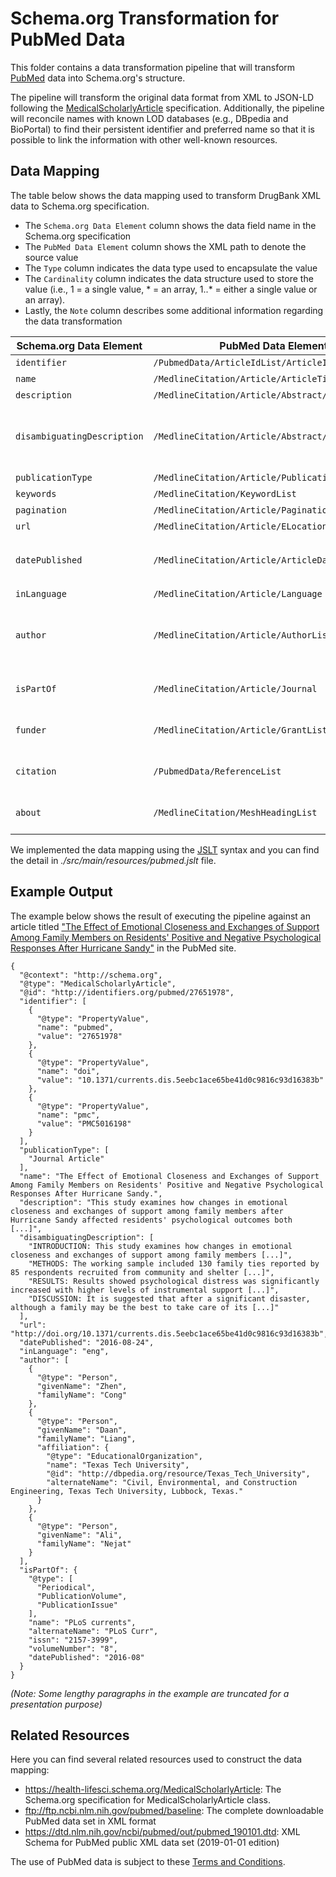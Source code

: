 # Schema.org Transformation for PubMed Data

This folder contains a data transformation pipeline that will transform [PubMed](https://www.ncbi.nlm.nih.gov/pubmed/) data into Schema.org's structure.

The pipeline will transform the original data format from XML to JSON-LD following the [MedicalScholarlyArticle](https://health-lifesci.schema.org/MedicalScholarlyArticle) specification. Additionally, the pipeline will reconcile names with known LOD databases (e.g., DBpedia and BioPortal) to find their persistent identifier and preferred name so that it is possible to link the information with other well-known resources.

## Data Mapping

The table below shows the data mapping used to transform DrugBank XML data to Schema.org specification.
* The `Schema.org Data Element` column shows the data field name in the Schema.org specification
* The `PubMed Data Element` column shows the XML path to denote the source value
* The `Type` column indicates the data type used to encapsulate the value
* The `Cardinality` column indicates the data structure used to store the value (i.e., 1 = a single value, * = an array, 1..* = either a single value or an array).
* Lastly, the `Note` column describes some additional information regarding the data transformation

| Schema.org Data Element | PubMed Data Element | Type | Cardinality | Notes
--- | --- | :---: | :---: | ---
`identifier` | `/PubmedData/ArticleIdList/ArticleId` | String | * |
`name` | `/MedlineCitation/Article/ArticleTitle` | String | 1 |
`description` | `/MedlineCitation/Article/Abstract/AbstractText` | String | 1 |
`disambiguatingDescription` | `/MedlineCitation/Article/Abstract/AbstractText` | String | * | For some publications, the description will be broken down into different parts, e.g., "OBJECTIVES", "METHODS", "RESULTS", and "CONCLUSIONS"
`publicationType` | `/MedlineCitation/Article/PublicationTypeList` | String | * |
`keywords` | `/MedlineCitation/KeywordList` | String | * |
`pagination` | `/MedlineCitation/Article/Pagination/MedlinePgn` | String | 1 |
`url` | `/MedlineCitation/Article/ELocationID` | URL | 1 |
`datePublished` | `/MedlineCitation/Article/ArticleDate` | Date | 1 | If the preferred element doesn't exist, the `/PubmedData/History/PubMedPubDate` is used instead
`inLanguage` | `/MedlineCitation/Article/Language` | String | 1 |
`author` | `/MedlineCitation/Article/AuthorList` | [Person](https://schema.org/Person) | * | An entity reconciler will be used to get the affiliation's entity id via [Dbpedia lookup service](https://wiki.dbpedia.org/lookup). The author's ORCID will also be extracted, if present
`isPartOf` | `/MedlineCitation/Article/Journal` | [Periodical](https://schema.org/Periodical),<br>[PublicationVolume](https://schema.org/PublicationVolume),<br>[PublicationIssue](https://schema.org/PublicationIssue) | 1 |
`funder` | `/MedlineCitation/Article/GrantList/Grant/Agency` | [Organization](https://schema.org/Organization) | * | An entity reconciler will be used to get the entity id via [Dbpedia lookup service](https://wiki.dbpedia.org/lookup)
`citation` | `/PubmedData/ReferenceList` | [MedicalScholarlyArticle](https://health-lifesci.schema.org/MedicalScholarlyArticle) | * | A persistent identifier will be included to refer to an existing resource
`about` | `/MedlineCitation/MeshHeadingList` | [MedicalEntity](https://health-lifesci.schema.org/MedicalEntity) | * | An entity reconciler will be used to get the medical code via [BioPortal search service](http://data.bioontology.org/documentation#nav_search)

We implemented the data mapping using the [JSLT](https://github.com/schibsted/jslt) syntax and you can find the detail in _./src/main/resources/pubmed.jslt_ file.

## Example Output

The example below shows the result of executing the pipeline against an article titled ["The Effect of Emotional Closeness and Exchanges of Support Among Family Members on Residents' Positive and Negative Psychological Responses After Hurricane Sandy"](https://www.ncbi.nlm.nih.gov/pmc/articles/PMC5016198) in the PubMed site.
```
{
  "@context": "http://schema.org",
  "@type": "MedicalScholarlyArticle",
  "@id": "http://identifiers.org/pubmed/27651978",
  "identifier": [
    {
      "@type": "PropertyValue",
      "name": "pubmed",
      "value": "27651978"
    },
    {
      "@type": "PropertyValue",
      "name": "doi",
      "value": "10.1371/currents.dis.5eebc1ace65be41d0c9816c93d16383b"
    },
    {
      "@type": "PropertyValue",
      "name": "pmc",
      "value": "PMC5016198"
    }
  ],
  "publicationType": [
    "Journal Article"
  ],
  "name": "The Effect of Emotional Closeness and Exchanges of Support Among Family Members on Residents' Positive and Negative Psychological Responses After Hurricane Sandy.",
  "description": "This study examines how changes in emotional closeness and exchanges of support among family members after Hurricane Sandy affected residents' psychological outcomes both [...]",
  "disambiguatingDescription": [
    "INTRODUCTION: This study examines how changes in emotional closeness and exchanges of support among family members [...]",
    "METHODS: The working sample included 130 family ties reported by 85 respondents recruited from community and shelter [...]",
    "RESULTS: Results showed psychological distress was significantly increased with higher levels of instrumental support [...]",
    "DISCUSSION: It is suggested that after a significant disaster, although a family may be the best to take care of its [...]"
  ],
  "url": "http://doi.org/10.1371/currents.dis.5eebc1ace65be41d0c9816c93d16383b",
  "datePublished": "2016-08-24",
  "inLanguage": "eng",
  "author": [
    {
      "@type": "Person",
      "givenName": "Zhen",
      "familyName": "Cong"
    },
    {
      "@type": "Person",
      "givenName": "Daan",
      "familyName": "Liang",
      "affiliation": {
        "@type": "EducationalOrganization",
        "name": "Texas Tech University",
        "@id": "http://dbpedia.org/resource/Texas_Tech_University",
        "alternateName": "Civil, Environmental, and Construction Engineering, Texas Tech University, Lubbock, Texas."
      }
    },
    {
      "@type": "Person",
      "givenName": "Ali",
      "familyName": "Nejat"
    }
  ],
  "isPartOf": {
    "@type": [
      "Periodical",
      "PublicationVolume",
      "PublicationIssue"
    ],
    "name": "PLoS currents",
    "alternateName": "PLoS Curr",
    "issn": "2157-3999",
    "volumeNumber": "8",
    "datePublished": "2016-08"
  }
}
```
_(Note: Some lengthy paragraphs in the example are truncated for a presentation purpose)_

## Related Resources

Here you can find several related resources used to construct the data mapping:
* https://health-lifesci.schema.org/MedicalScholarlyArticle: The Schema.org specification for MedicalScholarlyArticle class.
* ftp://ftp.ncbi.nlm.nih.gov/pubmed/baseline: The complete downloadable PubMed data set in XML format
* https://dtd.nlm.nih.gov/ncbi/pubmed/out/pubmed_190101.dtd: XML Schema for 	PubMed public XML data set (2019-01-01 edition)

The use of PubMed data is subject to these [Terms and Conditions](ftp://ftp.ncbi.nlm.nih.gov/pubmed/baseline/README.txt).
